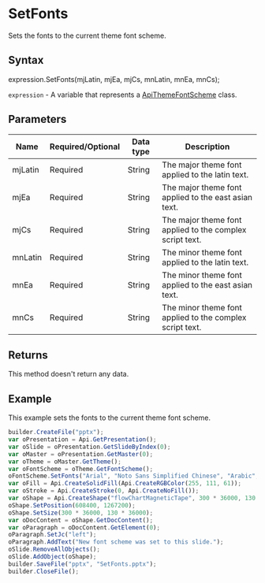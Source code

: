 # SetFonts

Sets the fonts to the current theme font scheme.

## Syntax

expression.SetFonts(mjLatin, mjEa, mjCs, mnLatin, mnEa, mnCs);

`expression` - A variable that represents a [ApiThemeFontScheme](../ApiThemeFontScheme.md) class.

## Parameters

| **Name** | **Required/Optional** | **Data type** | **Description** |
| ------------- | ------------- | ------------- | ------------- |
| mjLatin | Required | String | The major theme font applied to the latin text. |
| mjEa | Required | String | The major theme font applied to the east asian text. |
| mjCs | Required | String | The major theme font applied to the complex script text. |
| mnLatin | Required | String | The minor theme font applied to the latin text. |
| mnEa | Required | String | The minor theme font applied to the east asian text. |
| mnCs | Required | String | The minor theme font applied to the complex script text. |

## Returns

This method doesn't return any data.

## Example

This example sets the fonts to the current theme font scheme.

```javascript
builder.CreateFile("pptx");
var oPresentation = Api.GetPresentation();
var oSlide = oPresentation.GetSlideByIndex(0);
var oMaster = oPresentation.GetMaster(0);
var oTheme = oMaster.GetTheme();
var oFontScheme = oTheme.GetFontScheme();
oFontScheme.SetFonts("Arial", "Noto Sans Simplified Chinese", "Arabic", "Times New Roman", "Noto Serif Simplified Chinese", "Arabic", "New font scheme");
var oFill = Api.CreateSolidFill(Api.CreateRGBColor(255, 111, 61));
var oStroke = Api.CreateStroke(0, Api.CreateNoFill());
var oShape = Api.CreateShape("flowChartMagneticTape", 300 * 36000, 130 * 36000, oFill, oStroke);
oShape.SetPosition(608400, 1267200);
oShape.SetSize(300 * 36000, 130 * 36000);
var oDocContent = oShape.GetDocContent();
var oParagraph = oDocContent.GetElement(0);
oParagraph.SetJc("left");
oParagraph.AddText("New font scheme was set to this slide.");
oSlide.RemoveAllObjects();
oSlide.AddObject(oShape);
builder.SaveFile("pptx", "SetFonts.pptx");
builder.CloseFile();
```